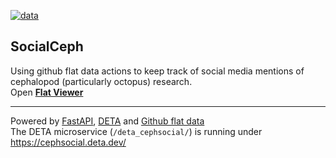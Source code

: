 [![data](https://github.com/horsto/cephsocial/actions/workflows/flat.yml/badge.svg?branch=main)](https://github.com/horsto/cephsocial/actions/workflows/flat.yml)

## SocialCeph
Using github flat data actions to keep track of social media mentions of cephalopod (particularly octopus) research. <br>
Open <b><a href="https://flatgithub.com/horsto/cephsocial" target="_blank">Flat Viewer</a></b>

---

Powered by [FastAPI](https://fastapi.tiangolo.com/), [DETA](https://www.deta.sh/) and [Github flat data](https://octo.github.com/projects/flat-data)<br>
The DETA microservice (`/deta_cephsocial/`) is running under https://cephsocial.deta.dev/ 